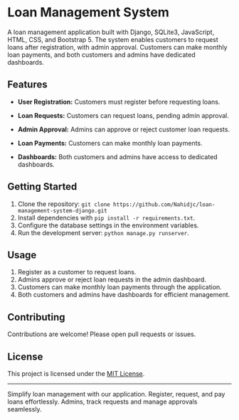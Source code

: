 # Loan Management System

A loan management application built with Django, SQLite3, JavaScript, HTML, CSS, and Bootstrap 5. The system enables customers to request loans after registration, with admin approval. Customers can make monthly loan payments, and both customers and admins have dedicated dashboards.

## Features

- **User Registration:** Customers must register before requesting loans.

- **Loan Requests:** Customers can request loans, pending admin approval.

- **Admin Approval:** Admins can approve or reject customer loan requests.

- **Loan Payments:** Customers can make monthly loan payments.

- **Dashboards:** Both customers and admins have access to dedicated dashboards.

## Getting Started

1. Clone the repository: `git clone https://github.com/Nahidjc/loan-management-system-django.git`
2. Install dependencies with `pip install -r requirements.txt`.
3. Configure the database settings in the environment variables.
4. Run the development server: `python manage.py runserver`.

## Usage

1. Register as a customer to request loans.
2. Admins approve or reject loan requests in the admin dashboard.
3. Customers can make monthly loan payments through the application.
4. Both customers and admins have dashboards for efficient management.

## Contributing

Contributions are welcome! Please open pull requests or issues.

## License

This project is licensed under the [MIT License](LICENSE).

---

Simplify loan management with our application. Register, request, and pay loans effortlessly. Admins, track requests and manage approvals seamlessly.


